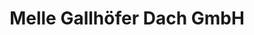 ---
title: "Melle Gallhöfer Dach GmbH"
url: /markersdorf/melle-gallhoefer-dach-gmbh/
shop: Baustoffe
---